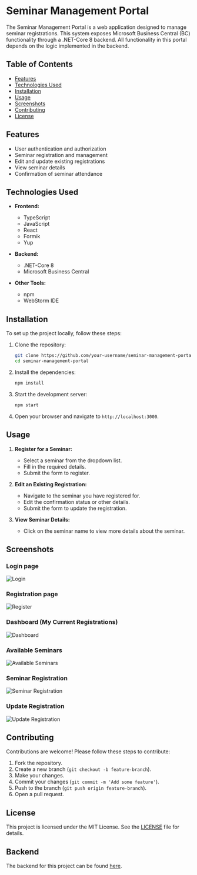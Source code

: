# Seminar Management Portal

The Seminar Management Portal is a web application designed to manage seminar registrations. This system exposes
Microsoft Business Central (BC) functionality through a .NET-Core 8 backend. All functionality in this portal depends on
the logic implemented in the backend.

## Table of Contents

- [Features](#features)
- [Technologies Used](#technologies-used)
- [Installation](#installation)
- [Usage](#usage)
- [Screenshots](#screenshots)
- [Contributing](#contributing)
- [License](#license)

## Features

- User authentication and authorization
- Seminar registration and management
- Edit and update existing registrations
- View seminar details
- Confirmation of seminar attendance

## Technologies Used

- **Frontend:**
    - TypeScript
    - JavaScript
    - React
    - Formik
    - Yup

- **Backend:**
    - .NET-Core 8
    - Microsoft Business Central

- **Other Tools:**
    - npm
    - WebStorm IDE

## Installation

To set up the project locally, follow these steps:

1. Clone the repository:
    ```sh
    git clone https://github.com/your-username/seminar-management-portal.git
    cd seminar-management-portal
    ```

2. Install the dependencies:
    ```sh
    npm install
    ```

3. Start the development server:
    ```sh
    npm start
    ```

4. Open your browser and navigate to `http://localhost:3000`.

## Usage

1. **Register for a Seminar:**
    - Select a seminar from the dropdown list.
    - Fill in the required details.
    - Submit the form to register.

2. **Edit an Existing Registration:**
    - Navigate to the seminar you have registered for.
    - Edit the confirmation status or other details.
    - Submit the form to update the registration.

3. **View Seminar Details:**
    - Click on the seminar name to view more details about the seminar.

## Screenshots

### Login page

![Login](./screenshots/login.png)

### Registration page

![Register](./screenshots/register.png)

### Dashboard (My Current Registrations)

![Dashboard](./screenshots/dashboard.png)

### Available Seminars

![Available Seminars](./screenshots/available-seminars.png)

### Seminar Registration

![Seminar Registration](./screenshots/seminar-registration.png)

### Update Registration

![Update Registration](./screenshots/seminar-registration-2.png)

## Contributing

Contributions are welcome! Please follow these steps to contribute:

1. Fork the repository.
2. Create a new branch (`git checkout -b feature-branch`).
3. Make your changes.
4. Commit your changes (`git commit -m 'Add some feature'`).
5. Push to the branch (`git push origin feature-branch`).
6. Open a pull request.

## License

This project is licensed under the MIT License. See the [LICENSE](LICENSE) file for details.

## Backend

The backend for this project can be found [here](https://github.com/murageh/SeminarApp-v1-NET-Core).